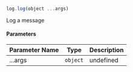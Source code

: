 [//]: # (version=7075c8c7c70403f9255efc6bf8996f0e0f100e89f44451f7c5f5c41bb7bd1437)

```js
log.log(object ...args)
```

Log a message

#### Parameters
| Parameter Name | Type | Description |
| -------------- | ----------- | ----------- |
| ...args | `object` | undefined |